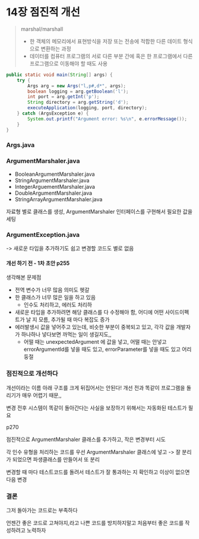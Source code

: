 # 14장 점진적 개선



> marshal/marshall&#x20;
>
> * 한 객체의 메모리에서 표현방식을 저장 또는 전송에 적합한 다른 데이트 형식으로 변환하는 과정
> * 데이터를 컴퓨터 프로그램의 서로 다른 부분 간에 혹은 한 프로그램에서 다른 프로그램으로 이동해야 할 때도 사용



```java
public static void main(String[] args) { 
    try {
        Args arg = new Args("l,p#,d*", args); 
        boolean logging = arg.getBoolean('l');
        int port = arg.getInt('p');
        String directory = arg.getString('d'); 
        executeApplication(logging, port, directory);
    } catch (ArgsException e) {
        System.out.printf("Argument error: %s\n", e.errorMessage());
    }
}
```



### Args.java

### ArgumentMarshaler.java

* BooleanArgumentMarshaler.java
* StringArgumentMarshaler.java
* IntegerArguementMarshaler.java
* DoubleArgumentMarshaler.java
* StringArrayArgumentMarshaler.java

자료형 별로 클래스를 생성, ArgumentMarshaler 인터페이스를 구현해서 필요한 값을 세팅

### ArgumentException.java



\-> 새로운 타입을 추가하기도 쉽고 변경할 코드도 별로 없음&#x20;



#### 개선 하기 전 - 1차 초안 p255

생각해본 문제점

* 전역 변수가 너무 많음 의미도 헷갈
* 한 클래스가 너무 많은 일을 하고 있음
  * 인수도 처리하고, 에러도 처리하
* 새로운 타입을 추가하려면 해당 클래스를 다 수정해야 함, 어디에 어떤 사이드이펙트가 날 지 모름, 추가될 때 마다 복잡도 증가
* 에러발생시 값을 넣어주고 있는데, 비슷한 부분이 중복되고 있고, 각각 값을 개발자가 하나하나 넣다보면 까먹는 일이 생길지도,,
  * 어떨 때는 unexpectedArgument 에 값을 넣고, 어떨 때는 안넣고 errorArgumentId를 넣을 때도 있고, errorParameter를 넣을 때도 있고 어리둥절



### 점진적으로 개선하다

개선이라는 이름 아래 구조를 크게 뒤집어서는 안된다! 개선 전과 똑같이 프로그램을 돌리기가 매우 어렵기 때문,,

변경 전후 시스템이 똑같이 돌아간다는 사실을 보장하기 위해서는 자동화된 테스트가 필요



p270

점진적으로 ArgumentMarshaler 클래스를 추가하고, 작은 변경부터 시도

각 인수 유형을 처리하는 코드를 우선 ArgumentMarshaler 클래스에 넣고 -> 잘 분리가 되었으면 파생클래스를 만들어서 또 분리

변경할 때 마다 테스트코드를 돌려서 테스트가 잘 통과하는 지 확인하고 이상이 없으면 다음 변경



### 결론

그저 돌아가는 코드로는 부족하다

언젠간 좋은 코드로 고쳐야지,라고 나쁜 코드를 방치하지말고 처음부터 좋은 코드를 작성하려고 노력하자

